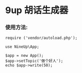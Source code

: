 # 9up 胡话生成器

### 使用方法:

```
require ('vendor/autoload.php');

use NineUp\App;

$app = new App();
$app->setTopic('做个好人');
echo $app->write(50);
```